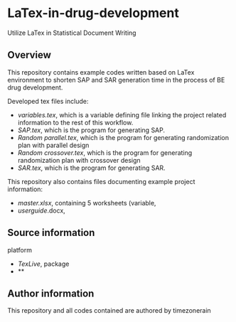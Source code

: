 # LaTex-in-drug-development
Utilize LaTex in Statistical Document Writing

## Overview
This repository contains example codes written based on LaTex environment to shorten SAP and SAR generation time in the process of BE drug development. 

Developed tex files include:
- *variables.tex*, which is a variable defining file linking the project related information to the rest of this workflow.
- *SAP.tex*, which is the program for generating SAP.
- *Random parallel.tex*, which is the program for generating randomization plan with parallel design
- *Random crossover.tex*, which is the program for generating randomization plan with crossover design
- *SAR.tex*, which is the program for generating SAR.

This repository also contains files documenting example project information:
- *master.xlsx*, containing 5 worksheets (variable,  
- *userguide*.docx, 

## Source information
platform
- *TexLive*, 
package 
- **


## Author information
This repository and all codes contained are authored by timezonerain

